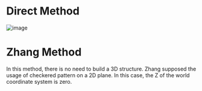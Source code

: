 # Direct Method

![image](https://user-images.githubusercontent.com/74460048/179310179-a6fd9104-59bd-451b-b845-ca8b616972b7.png)

# Zhang Method

In this method, there is no need to build a 3D structure. Zhang supposed the usage of checkered pattern on a 2D plane. In this case, the Z of the world coordinate system is zero. 
